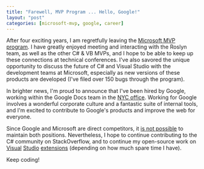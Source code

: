 ```yaml
---
title: "Farewell, MVP Program ... Hello, Google!"
layout: "post"
categories: [microsoft-mvp, google, career]
---
```


After four exciting years, I am regretfully leaving the [Microsoft MVP program](https://mvp.microsoft.com/).  I have greatly enjoyed meeting and interacting with the Roslyn team, as well as the other C# & VB MVPs, and I hope to be able to keep up these connections at technical conferences.  I've also savored the unique opportunity to discuss the future of C# and Visual Studio with the development teams at Microsoft, especially as new versions of these products are developed (I've filed over 150 bugs through the program).

In brighter news, I'm proud to announce that I've been hired by Google, working within the Google Docs team in the [NYC office](https://www.google.com/about/careers/locations/new-york/).  Working for Google involves a wonderful corporate culture and a fantastic suite of internal tools, and I'm excited to contribute to Google's products and improve the web for everyone.

Since Google and Microsoft are direct competitors, it [is not possible](https://msmvps.com/blogs/jon_skeet/archive/2009/10/01/mvp-no-more.aspx) to maintain both positions.  Nevertheless, I hope to continue contributing to the C# community on StackOverflow, and to continue my open-source work on [Visual](https://github.com/madskristensen/WebEssentials2013) [Studio](https://github.com/SLaks/Ref12) [extensions](https://github.com/SLaks/Rebracer) (depending on how much spare time I have).

Keep coding!
